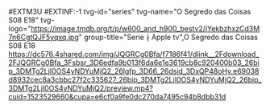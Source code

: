 #EXTM3U
#EXTINF:-1 tvg-id="series" tvg-name="O Segredo das Coisas S08 E18" tvg-logo="https://image.tmdb.org/t/p/w600_and_h900_bestv2/iYekbzhxzCd3M7n6CgtQJF5yqxq.jpg" group-title="Serie ∤ Apple tv",O Segredo das Coisas S08 E18
https://dc576.4shared.com/img/JQGRCg0Bfa/f7186f41/dlink__2Fdownload_2FJQGRCg0Bfa_3Fsbsr_3D6edfa9b013f6da6e1e3619cb8c920400b03_26bip_3DMTg2LjI0OS4yNDYuMjQ2_26lgfp_3D66_26dsid_3DxQP48oHy.e69038d8932cec8a3cbbc27f2c335627_26bip_3DMTg2LjI0OS4yNDYuMjQ2_26bip_3DMTg2LjI0OS4yNDYuMjQ2/preview.mp4?cuid=1523529660&cupa=e6cf0a9fe0dc270da7495c94b8dbb31d
